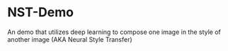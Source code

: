 # NST-Demo
An demo that utilizes deep learning to compose one image in the style of another image (AKA Neural Style Transfer)

